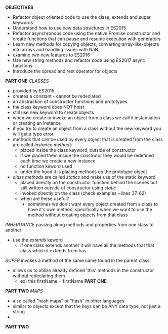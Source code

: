 __OBJECTIVES__
* Refactor object oriented code to use the clase, extends and super keywords
* Understand how to use new data structures in ES2015
* Refactor asynchronous code using the native Promise constructor and create
  functions that can pause and resume execution with generators
* Learn new methods for copying objects, converting array-like-objects into
  arrays and handling issues with NaN
* examine two new features to ES2016
* Use new string methods and refactor code using ES2017 async functions
* Introduce the spread and rest operator for objects


**PART ONE**
*CLASSES*
  * provided by ES2015
  * creates a constant - cannot be redeclared
  * an abstraction of constructor functions and prototypes
  * the class keyword does NOT hoist
  * still use new keyword to create objects
  * when we create or invoke an object from a class we call it instantiation
    or creating an instance
  * if you try to create an object from a class without the new keyword
    you will get a type error
  * methods that can be used by every object that is created from the class are
    called *instance methods*
    - placed inside the class keyword, outside of constructor
    - if we placed them inside the construtor they would be redefined each
      time we create a new instance
    - no function keword used
    - under the hood it is placing methods on the prototype object
  * *class methods* are called *statics* and make use of the static keyword
    - placed directly on the constructor function behind the scenes but still
      written outside of constructor using *static*
    - invoked directly on the class (check examples ~lines 37-62)
    - when are these useful?
      * sometimes we don't want every object created from a class to have it's
        own method, specifically when we want to use the method without creating
        objects from that class


*INHERITANCE* passing along methods and properties from one class to another
  * use the *extends* keword
    - if one class extends another it will have all the methods that that class
      which it extends from has


*SUPER* invokes a method of the same name found in the parent class
  * allows us to utilize already defined 'this' methods in the constructor without
    redeclaring them
    - ex) this.firstName = firstName
**PART ONE**


**PART TWO**
*MAPS*
  * also called "hash maps" or "hash" in other languages
  * similar to objects except that the keys can be ANY data type, not just a string
  *

**PART TWO**